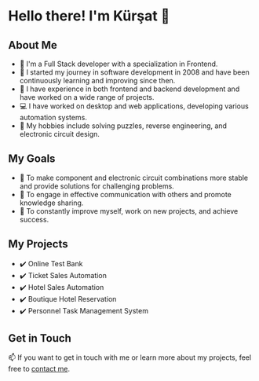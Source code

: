 # Hello there! I'm Kürşat 👋

## About Me

- 🔭 I'm a Full Stack developer with a specialization in Frontend.
- 🌱 I started my journey in software development in 2008 and have been continuously learning and improving since then.
- 👯 I have experience in both frontend and backend development and have worked on a wide range of projects.
- 💻 I have worked on desktop and web applications, developing various automation systems.
- 🧩 My hobbies include solving puzzles, reverse engineering, and electronic circuit design.

## My Goals

- 🚀 To make component and electronic circuit combinations more stable and provide solutions for challenging problems.
- 🤝 To engage in effective communication with others and promote knowledge sharing.
- 🌟 To constantly improve myself, work on new projects, and achieve success.

## My Projects

- ✔️ Online Test Bank
- ✔️ Ticket Sales Automation
- ✔️ Hotel Sales Automation
- ✔️ Boutique Hotel Reservation
- ✔️ Personnel Task Management System

## Get in Touch

📫 If you want to get in touch with me or learn more about my projects, feel free to [contact me](mailto:dev.kursatsolmaz@gmail.com).

